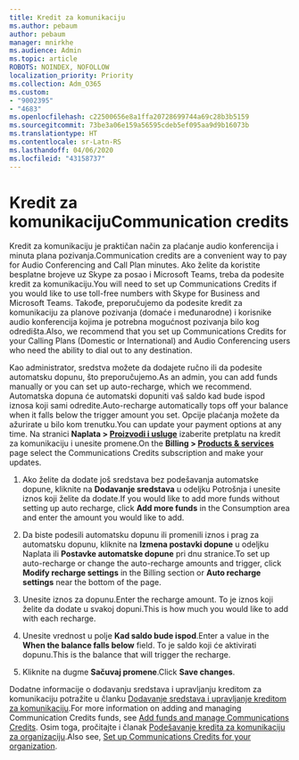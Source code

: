 ```yaml
---
title: Kredit za komunikaciju
ms.author: pebaum
author: pebaum
manager: mnirkhe
ms.audience: Admin
ms.topic: article
ROBOTS: NOINDEX, NOFOLLOW
localization_priority: Priority
ms.collection: Adm_O365
ms.custom:
- "9002395"
- "4683"
ms.openlocfilehash: c22500656e8a1ffa20728699744a69c28b3b5159
ms.sourcegitcommit: 73be3a06e159a56595cdeb5ef095aa9d9b16073b
ms.translationtype: HT
ms.contentlocale: sr-Latn-RS
ms.lasthandoff: 04/06/2020
ms.locfileid: "43158737"
---
```

# <a name="communication-credits"></a><span data-ttu-id="8658c-102">Kredit za komunikaciju</span><span class="sxs-lookup"><span data-stu-id="8658c-102">Communication credits</span></span>

<span data-ttu-id="8658c-103">Kredit za komunikaciju je praktičan način za plaćanje audio konferencija i minuta plana pozivanja.</span><span class="sxs-lookup"><span data-stu-id="8658c-103">Communication credits are a convenient way to pay for Audio Conferencing and Call Plan minutes.</span></span>  <span data-ttu-id="8658c-104">Ako želite da koristite besplatne brojeve uz Skype za posao i Microsoft Teams, treba da podesite kredit za komunikaciju.</span><span class="sxs-lookup"><span data-stu-id="8658c-104">You will need to set up Communications Credits if you would like to use toll-free numbers with Skype for Business and Microsoft Teams.</span></span>  <span data-ttu-id="8658c-105">Takođe, preporučujemo da podesite kredit za komunikaciju za planove pozivanja (domaće i međunarodne) i korisnike audio konferencija kojima je potrebna mogućnost pozivanja bilo kog odredišta.</span><span class="sxs-lookup"><span data-stu-id="8658c-105">Also, we recommend that you set up Communications Credits for your Calling Plans (Domestic or International) and Audio Conferencing users who need the ability to dial out to any destination.</span></span>

<span data-ttu-id="8658c-106">Kao administrator, sredstva možete da dodajete ručno ili da podesite automatsku dopunu, što preporučujemo.</span><span class="sxs-lookup"><span data-stu-id="8658c-106">As an admin, you can add funds manually or you can set up auto-recharge, which we recommend.</span></span>  <span data-ttu-id="8658c-107">Automatska dopuna će automatski dopuniti vaš saldo kad bude ispod iznosa koji sami odredite.</span><span class="sxs-lookup"><span data-stu-id="8658c-107">Auto-recharge automatically tops off your balance when it falls below the trigger amount you set.</span></span>  <span data-ttu-id="8658c-108">Opcije plaćanja možete da ažurirate u bilo kom trenutku.</span><span class="sxs-lookup"><span data-stu-id="8658c-108">You can update your payment options at any time.</span></span> <span data-ttu-id="8658c-109">Na stranici **Naplata > [Proizvodi i usluge](https://go.microsoft.com/fwlink/p/?linkid=842054)** izaberite pretplatu na kredit za komunikaciju i unesite promene.</span><span class="sxs-lookup"><span data-stu-id="8658c-109">On the **Billing > [Products & services](https://go.microsoft.com/fwlink/p/?linkid=842054)** page select the Communications Credits subscription and make your updates.</span></span>

1. <span data-ttu-id="8658c-110">Ako želite da dodate još sredstava bez podešavanja automatske dopune, kliknite na **Dodavanje sredstava** u odeljku Potrošnja i unesite iznos koji želite da dodate.</span><span class="sxs-lookup"><span data-stu-id="8658c-110">If you would like to add more funds without setting up auto recharge, click **Add more funds** in the Consumption area and enter the amount you would like to add.</span></span>

2. <span data-ttu-id="8658c-111">Da biste podesili automatsku dopunu ili promenili iznos i prag za automatsku dopunu, kliknite na **Izmena postavki dopune** u odeljku Naplata ili **Postavke automatske dopune** pri dnu stranice.</span><span class="sxs-lookup"><span data-stu-id="8658c-111">To set up auto-recharge or change the auto-recharge amounts and trigger, click **Modify recharge settings** in the Billing section or **Auto recharge settings** near the bottom of the page.</span></span>  

3. <span data-ttu-id="8658c-112">Unesite iznos za dopunu.</span><span class="sxs-lookup"><span data-stu-id="8658c-112">Enter the recharge amount.</span></span>  <span data-ttu-id="8658c-113">To je iznos koji želite da dodate u svakoj dopuni.</span><span class="sxs-lookup"><span data-stu-id="8658c-113">This is how much you would like to add with each recharge.</span></span>  

4. <span data-ttu-id="8658c-114">Unesite vrednost u polje **Kad saldo bude ispod**.</span><span class="sxs-lookup"><span data-stu-id="8658c-114">Enter a value in the **When the balance falls below** field.</span></span>  <span data-ttu-id="8658c-115">To je saldo koji će aktivirati dopunu.</span><span class="sxs-lookup"><span data-stu-id="8658c-115">This is the balance that will trigger the recharge.</span></span>

5. <span data-ttu-id="8658c-116">Kliknite na dugme **Sačuvaj promene**.</span><span class="sxs-lookup"><span data-stu-id="8658c-116">Click **Save changes**.</span></span>

<span data-ttu-id="8658c-117">Dodatne informacije o dodavanju sredstava i upravljanju kreditom za komunikaciju potražite u članku [Dodavanje sredstava i upravljanje kreditom za komunikaciju](https://docs.microsoft.com/microsoftteams/add-funds-and-manage-communications-credits).</span><span class="sxs-lookup"><span data-stu-id="8658c-117">For more information on adding and managing Communication Credits funds, see [Add funds and manage Communications Credits](https://docs.microsoft.com/microsoftteams/add-funds-and-manage-communications-credits).</span></span> <span data-ttu-id="8658c-118">Osim toga, pročitajte i članak [Podešavanje kredita za komunikaciju za organizaciju](https://docs.microsoft.com/microsoftteams/set-up-communications-credits-for-your-organization).</span><span class="sxs-lookup"><span data-stu-id="8658c-118">Also see, [Set up Communications Credits for your organization](https://docs.microsoft.com/microsoftteams/set-up-communications-credits-for-your-organization).</span></span>
